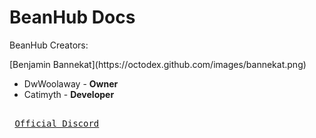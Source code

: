 # BeanHub Docs
<p>BeanHub Creators:</p>
 [Benjamin Bannekat](https://octodex.github.com/images/bannekat.png)
<ul>
  <li>DwWoolaway - <strong>Owner</strong></li>
  <li>Catimyth - <strong>Developer</strong></li>
</ul>

[Link]: # 'https://discord.gg/D2WHwdYg3D'
<kbd> <br> [Official Discord][Link] <br> </kbd>
